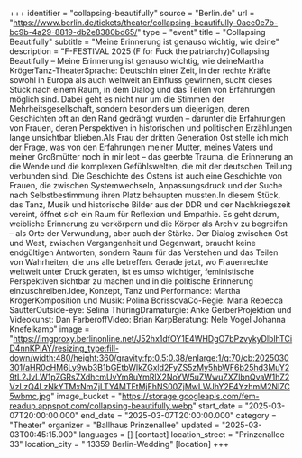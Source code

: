 +++
identifier = "collapsing-beautifully"
source = "Berlin.de"
url = "https://www.berlin.de/tickets/theater/collapsing-beautifully-0aee0e7b-bc9b-4a29-8819-db2e8380bd65/"
type = "event"
title = "Collapsing Beautifully"
subtitle = "Meine Erinnerung ist genauso wichtig, wie deine"
description = "F-FESTIVAL 2025 (F for Fuck the patriarchy)Collapsing Beautifully – Meine Erinnerung ist genauso wichtig, wie deineMartha KrögerTanz-TheaterSprache: DeutschIn einer Zeit, in der rechte Kräfte sowohl in Europa als auch weltweit an Einfluss gewinnen, sucht dieses Stück nach einem Raum, in dem Dialog und das Teilen von Erfahrungen möglich sind. Dabei geht es nicht nur um die Stimmen der Mehrheitsgesellschaft, sondern besonders um diejenigen, deren Geschichten oft an den Rand gedrängt wurden – darunter die Erfahrungen von Frauen, deren Perspektiven in historischen und politischen Erzählungen lange unsichtbar blieben.Als Frau der dritten Generation Ost stelle ich mich der Frage, was von den Erfahrungen meiner Mutter, meines Vaters und meiner Großmütter noch in mir lebt – das geerbte Trauma, die Erinnerung an die Wende und die komplexen Gefühlswelten, die mit der deutschen Teilung verbunden sind. Die Geschichte des Ostens ist auch eine Geschichte von Frauen, die zwischen Systemwechseln, Anpassungsdruck und der Suche nach Selbstbestimmung ihren Platz behaupten mussten.In diesem Stück, das Tanz, Musik und historische Bilder aus der DDR und der Nachkriegszeit vereint, öffnet sich ein Raum für Reflexion und Empathie. Es geht darum, weibliche Erinnerung zu verkörpern und die Körper als Archiv zu begreifen – als Orte der Verwundung, aber auch der Stärke. Der Dialog zwischen Ost und West, zwischen Vergangenheit und Gegenwart, braucht keine endgültigen Antworten, sondern Raum für das Verstehen und das Teilen von Wahrheiten, die uns alle betreffen. Gerade jetzt, wo Frauenrechte weltweit unter Druck geraten, ist es umso wichtiger, feministische Perspektiven sichtbar zu machen und in die politische Erinnerung einzuschreiben.Idee, Konzept, Tanz und Performance: Martha KrögerKomposition und Musik: Polina BorissovaCo-Regie: Maria Rebecca SautterOutside-eye: Selina ThüringDramaturgie: Anke GerberProjektion und Videokunst: Dan FarberoffVideo: Brian KarpBeratung: Nele Vogel  Johanna Knefelkamp"
image = "https://imgproxy.berlinonline.net/J52hx1dfOY1E4WHDgO7bPzvykyDlblhTCiD4nnKPlAY/resizing_type:fill-down/width:480/height:360/gravity:fp:0.5:0.38/enlarge:1/q:70/cb:2025030301/aHR0cHM6Ly9wb3B1bGEtbWlkZGxld2FyZS5zMy5hbWF6b25hd3MuY29tL2JvLW1pZGRsZXdhcmUvYm8uYmRlX2NoYW5uZWwuZXZlbnQvaW1hZ2VzLzQ4LzNkYTMxNmZjLTY4MTEtMjFhNS00ZjMwLWJhY2E4YzhmM2NlZC5wbmc.jpg"
image_bucket = "https://storage.googleapis.com/fem-readup.appspot.com/collapsing-beautifully.webp"
start_date = "2025-03-07T20:00:00.000"
end_date = "2025-03-07T20:00:00.000"
category = "Theater"
organizer = "Ballhaus Prinzenallee"
updated = "2025-03-03T00:45:15.000"
languages = []
[contact]
location_street = "Prinzenallee 33"
location_city = " 13359 Berlin-Wedding"
[location]
+++